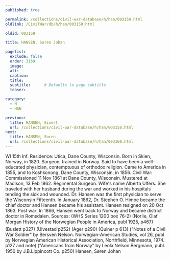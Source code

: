 ```yaml
---
published: true

permalink: /collections/civil-war-database/h/han/003159.html
oldlink: /CivilWar/db/h/han/003159.html

oldid: 003159

title: HANSEN, Soren Johan

pagelist:
  exclude: false
  order: 3159
  image: 
  alt:
  caption:
  title:
  subtitle:      # Defaults to page subtitle
  teaser:

category: 
  - H 
  - HAN

previous:
  title: HANSEN, Sivert
  url: /collections/civil-war-database/h/han/003158.html  
next:
  title: HANSEN, Soren
  url: /collections/civil-war-database/h/han/003160.html   
---
```

WI 15th Inf. Residence: Utica, Dane County, Wisconsin. Born in Skien, Norway, in 1820. Surgeon, trained in Norway. Said to have been a well-educated physician, contemptuous of orthodox religion. Came to America in 1855, and to Koshkonong, Dane County, Wisconsin, in 1856. Civil War: Commissioned 11 Nov 1861 at Dane County, Wisconsin. Mustered at Madison, 13 Feb 1862. Regimental Surgeon. Wife&#39;s name Alberta Ulfers. She traveled with her husband during the war and worked in his hospitals tending the sick and wounded. Dr. Hansen was the first physician to serve the Wisconsin Fifteenth. In January 1862, Dr. Stephen O. Himoe became the chief doctor and Hansen became his assistant. Hansen resigned on 20 Oct 1863. Post war: In 1866, Hansen went back to Norway and became district doctor in Romsdalen. Sources: (WHS Series 1200 box 76-2) (Norlie, Olaf Morgan &#147;History of the Norwegian People in America&#148;, publ 1925, p467) (Buslett p327) (Ulvestad p252) (Ager p290) (Quiner p 613) (&quot;Notes of a Civil War Soldier&quot; by Bersven Nelson. Norwegian-American Studies, vol 26, publ by Norwegian American Historical Association, Northfield, Minnesota, 1974. p127 and note) (&quot;Americans from Norway&quot; by Leola Nelson Bergmann, publ. 1950 by J.B.Lippincott Co. p250) &#147;Hansen, S&oslash;ren Johan&#148;